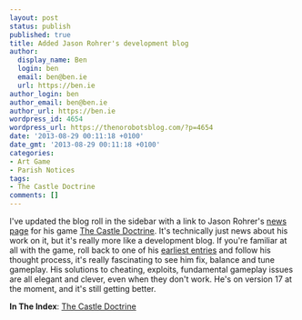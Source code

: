 ```yaml
---
layout: post
status: publish
published: true
title: Added Jason Rohrer's development blog
author:
  display_name: Ben
  login: ben
  email: ben@ben.ie
  url: https://ben.ie
author_login: ben
author_email: ben@ben.ie
author_url: https://ben.ie
wordpress_id: 4654
wordpress_url: https://thenorobotsblog.com/?p=4654
date: '2013-08-29 00:11:18 +0100'
date_gmt: '2013-08-29 00:11:18 +0100'
categories:
- Art Game
- Parish Notices
tags:
- The Castle Doctrine
comments: []
---
```

<p>I've updated the blog roll in the sidebar with a link to Jason Rohrer's <a href="https://thecastledoctrine.net/news.php" target="_blank">news page</a> for his game <a href="https://thecastledoctrine.net" target="_blank">The Castle Doctrine</a>. It's technically just news about his work on it, but it's really more like a development blog. If you're familiar at all with the game, roll back to one of his <a href="https://thecastledoctrine.net/seedBlogs.php?action=show_archive&amp;blog_name=news&amp;order=1&amp;count=10&amp;show_authors=1&amp;show_dates=1&amp;offset=15&amp;show_intro=1&amp;show_submit_link_to_public=0" target="_blank">earliest entries</a> and follow his thought process, it's really fascinating to see him fix, balance and tune gameplay. His solutions to cheating, exploits, fundamental gameplay issues are all elegant and clever, even when they don't work. He's on version 17 at the moment, and it's still getting better.</p>
<p><strong>In The Index</strong>: <a href="https://thenorobotsblog.com/game/castle-doctrine/">The Castle Doctrine</a></p>
